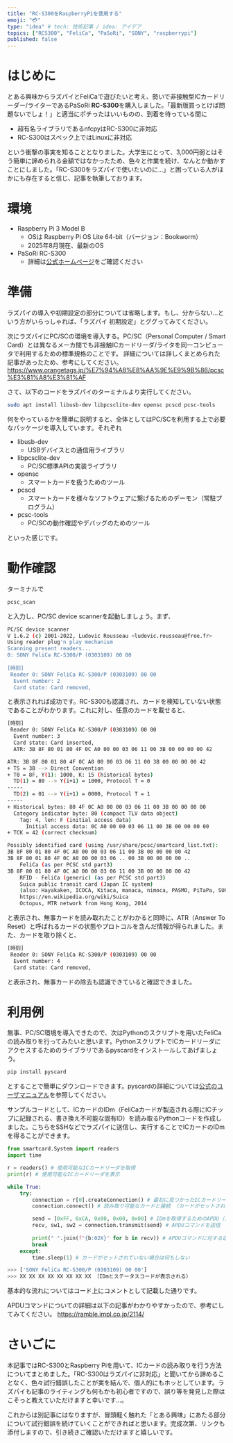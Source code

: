 ```yaml
---
title: "RC-S300をRaspberryPiを使用する"
emoji: "💳"
type: "idea" # tech: 技術記事 / idea: アイデア
topics: ["RCS300", "FeliCa", "PaSoRi", "SONY", "raspberrypi"]
published: false
---
```


# はじめに
とある興味からラズパイとFeliCaで遊びたいと考え、勢いで非接触型ICカードリーダー/ライターであるPaSoRi **RC-S300**を購入しました。「最新版買っとけば問題ないでしょ！」と適当にポチったはいいものの、到着を待っている間に
- 超有名ライブラリであるnfcpyはRC-S300に非対応
- RC-S300はスペック上ではLinuxに非対応

という衝撃の事実を知ることとなりました。大学生にとって、3,000円弱とはそう簡単に諦められる金額ではなかったため、色々と作業を続け、なんとか動かすことにしました。「RC-S300をラズパイで使いたいのに...」と困っている人がほかにも存在すると信じ、記事を執筆しております。

# 環境
- Raspberry Pi 3 Model B
  - OSは Raspberry Pi OS Lite 64-bit（バージョン：Bookworm）
  - 2025年8月現在、最新のOS
- PaSoRi RC-S300
  - 詳細は[公式ホームページ](https://www.sony.co.jp/Products/felica/consumer/products/RC-S300.html)をご確認ください

# 準備
ラズパイの導入や初期設定の部分については省略します。もし、分からない...という方がいらっしゃれば、「ラズパイ 初期設定」とググってみてください。

次にラズパイにPC/SCの環境を導入する。PC/SC（Personal Computer / Smart Card）とは異なるメーカ間でも非接触ICカードリーダ/ライタを同一コンピュータで利用するための標準規格のことです。
詳細については詳しくまとめられた記事があったため、参考にしてください。
https://www.orangetags.jp/%E7%94%A8%E8%AA%9E%E9%9B%86/pcsc%E3%81%A8%E3%81%AF

さて、以下のコードをラズパイのターミナルより実行してください。
``` bash
sudo apt install libusb-dev libpcsclite-dev opensc pcscd pcsc-tools
```

何をやっているかを簡単に説明すると、全体としてはPC/SCを利用する上で必要なパッケージを導入しています。それぞれ
- libusb-dev
  - USBデバイスとの通信用ライブラリ
- libpcsclite-dev
  - PC/SC標準APIの実装ライブラリ
- opensc
  - スマートカードを扱うためのツール
- pcscd
  - スマートカードを様々なソフトウェアに繋げるためのデーモン（常駐プログラム）
- pcsc-tools
  - PC/SCの動作確認やデバッグのためのツール

といった感じです。

# 動作確認
ターミナルで
``` bash
pcsc_scan
```
と入力し、PC/SC device scannerを起動しましょう。まず、
``` bash
PC/SC device scanner
V 1.6.2 (c) 2001-2022, Ludovic Rousseau <ludovic.rousseau@free.fr>
Using reader plug'n play mechanism
Scanning present readers...
0: SONY FeliCa RC-S300/P (0303109) 00 00
 
[時刻]
 Reader 0: SONY FeliCa RC-S300/P (0303109) 00 00
  Event number: 2
  Card state: Card removed, 
```
と表示されれば成功です。RC-S300も認識され、カードを検知していない状態であることがわかります。これに対し、任意のカードを載せると、
``` bash
[時刻]
 Reader 0: SONY FeliCa RC-S300/P (0303109) 00 00
  Event number: 3
  Card state: Card inserted, 
  ATR: 3B 8F 80 01 80 4F 0C A0 00 00 03 06 11 00 3B 00 00 00 00 42

ATR: 3B 8F 80 01 80 4F 0C A0 00 00 03 06 11 00 3B 00 00 00 00 42
+ TS = 3B --> Direct Convention
+ T0 = 8F, Y(1): 1000, K: 15 (historical bytes)
  TD(1) = 80 --> Y(i+1) = 1000, Protocol T = 0 
-----
  TD(2) = 01 --> Y(i+1) = 0000, Protocol T = 1 
-----
+ Historical bytes: 80 4F 0C A0 00 00 03 06 11 00 3B 00 00 00 00
  Category indicator byte: 80 (compact TLV data object)
    Tag: 4, len: F (initial access data)
      Initial access data: 0C A0 00 00 03 06 11 00 3B 00 00 00 00
+ TCK = 42 (correct checksum)

Possibly identified card (using /usr/share/pcsc/smartcard_list.txt):
3B 8F 80 01 80 4F 0C A0 00 00 03 06 11 00 3B 00 00 00 00 42
3B 8F 80 01 80 4F 0C A0 00 00 03 06 .. 00 3B 00 00 00 00 ..
	FeliCa (as per PCSC std part3)
3B 8F 80 01 80 4F 0C A0 00 00 03 06 11 00 3B 00 00 00 00 42
	RFID - FeliCa (generic) (as per PCSC std part3)
	Suica public transit card (Japan IC system)
	(also: Hayakaken, ICOCA, Kitaca, manaca, nimoca, PASMO, PiTaPa, SUGOCA, TOICA)
	https://en.wikipedia.org/wiki/Suica
	Octopus, MTR network from Hong Kong, 2014
```
と表示され、無事カードを読み取れたことがわかると同時に、ATR（Answer To Reset）と呼ばれるカードの状態やプロトコルを含んだ情報が得られました。また、カードを取り除くと、
``` bash
[時刻]
 Reader 0: SONY FeliCa RC-S300/P (0303109) 00 00
  Event number: 4
  Card state: Card removed, 
```
と表示され、無事カードの除去も認識できていると確認できました。

# 利用例
無事、PC/SC環境を導入できたので、次はPythonのスクリプトを用いたFeliCaの読み取りを行ってみたいと思います。PythonスクリプトでICカードリーダにアクセスするためのライブラリであるpyscardをインストールしてあげましょう。
```bash
pip install pyscard
```
とすることで簡単にダウンロードできます。pyscardの詳細については[公式のユーザマニュアル](https://pyscard.sourceforge.io/user-guide.html)を参照してください。

サンプルコードとして、ICカードのIDm（FeliCaカードが製造される際にICチップに記録される、書き換え不可能な固有ID）を読み取るPythonコードを作成しました。こちらをSSHなどでラズパイに送信し、実行することでICカードのIDmを得ることができます。
``` Python
from smartcard.System import readers
import time

r = readers() # 使用可能なICカードリーダを取得
print(r) # 使用可能なICカードリーダを表示

while True:
    try:
        connection = r[0].createConnection() # 最初に見つかったICカードリーダに接続するためのオブジェクトを作成
        connection.connect() # 読み取り可能なカードと接続 （カードがセットされていない場合は例外処理）

        send = [0xFF, 0xCA, 0x00, 0x00, 0x00] # IDmを取得するためのAPDU（スマートカードとデータのやりとりを行うための標準規格）コマンド
        recv, sw1, sw2 = connection.transmit(send) # APDUコマンドを送信
        
        print(" ".join(f"{b:02X}" for b in recv)) # APDUコマンドに対する返値を表示
        break
    except:
        time.sleep(1) # カードがセットされていない場合は何もしない

>>> ['SONY FeliCa RC-S300/P (0303109) 00 00']
>>> XX XX XX XX XX XX XX XX （IDmとステータスコードが表示される）
```

基本的な流れについてはコード上にコメントとして記載した通りです。

APDUコマンドについての詳細は以下の記事がわかりやすかったので、参考にしてみてください。
https://ramble.impl.co.jp/2114/

# さいごに
本記事ではRC-S300とRaspberry Piを用いて、ICカードの読み取りを行う方法についてまとめました。「RC-S300はラズパイに非対応」と聞いてから諦めることなく、色々試行錯誤したことが実を結んで、個人的にもホッとしています。ラズパイも記事のライティングも何もかも初心者ですので、誤り等を発見した際はこそっと教えていただけますと幸いです...。

これからは別記事にはなりますが、冒頭軽く触れた「とある興味」にあたる部分について試行錯誤を続けていくことができればと思います。完成次第、リンクも添付しますので、引き続きご確認いただけますと嬉しいです。